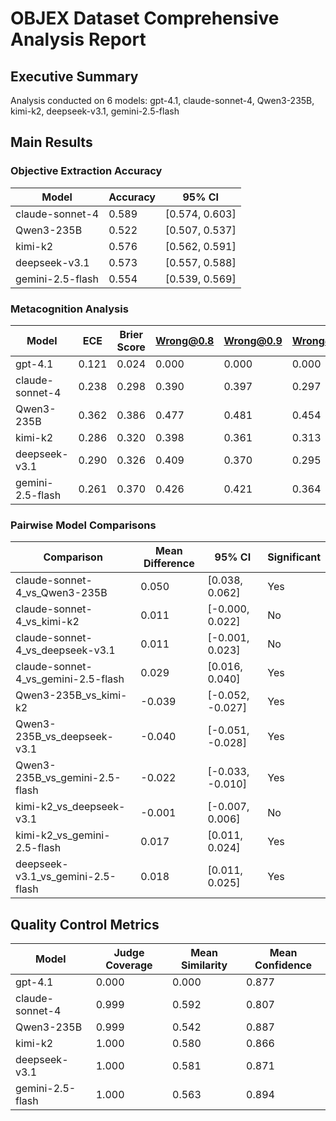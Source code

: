 # OBJEX Dataset Comprehensive Analysis Report
## Executive Summary
Analysis conducted on 6 models: gpt-4.1, claude-sonnet-4, Qwen3-235B, kimi-k2, deepseek-v3.1, gemini-2.5-flash

## Main Results

### Objective Extraction Accuracy
| Model | Accuracy | 95% CI |
|-------|----------|--------|
| claude-sonnet-4 | 0.589 | [0.574, 0.603] |
| Qwen3-235B | 0.522 | [0.507, 0.537] |
| kimi-k2 | 0.576 | [0.562, 0.591] |
| deepseek-v3.1 | 0.573 | [0.557, 0.588] |
| gemini-2.5-flash | 0.554 | [0.539, 0.569] |

### Metacognition Analysis
| Model | ECE | Brier Score | Wrong@0.8 | Wrong@0.9 | Wrong@0.95 | AURC |
|-------|-----|-------------|-----------|-----------|------------|------|
| gpt-4.1 | 0.121 | 0.024 | 0.000 | 0.000 | 0.000 | 0.000 |
| claude-sonnet-4 | 0.238 | 0.298 | 0.390 | 0.397 | 0.297 | 0.393 |
| Qwen3-235B | 0.362 | 0.386 | 0.477 | 0.481 | 0.454 | 0.473 |
| kimi-k2 | 0.286 | 0.320 | 0.398 | 0.361 | 0.313 | 0.350 |
| deepseek-v3.1 | 0.290 | 0.326 | 0.409 | 0.370 | 0.295 | 0.368 |
| gemini-2.5-flash | 0.261 | 0.370 | 0.426 | 0.421 | 0.364 | 0.365 |

### Pairwise Model Comparisons
| Comparison | Mean Difference | 95% CI | Significant |
|------------|-----------------|--------|-------------|
| claude-sonnet-4_vs_Qwen3-235B | 0.050 | [0.038, 0.062] | Yes |
| claude-sonnet-4_vs_kimi-k2 | 0.011 | [-0.000, 0.022] | No |
| claude-sonnet-4_vs_deepseek-v3.1 | 0.011 | [-0.001, 0.023] | No |
| claude-sonnet-4_vs_gemini-2.5-flash | 0.029 | [0.016, 0.040] | Yes |
| Qwen3-235B_vs_kimi-k2 | -0.039 | [-0.052, -0.027] | Yes |
| Qwen3-235B_vs_deepseek-v3.1 | -0.040 | [-0.051, -0.028] | Yes |
| Qwen3-235B_vs_gemini-2.5-flash | -0.022 | [-0.033, -0.010] | Yes |
| kimi-k2_vs_deepseek-v3.1 | -0.001 | [-0.007, 0.006] | No |
| kimi-k2_vs_gemini-2.5-flash | 0.017 | [0.011, 0.024] | Yes |
| deepseek-v3.1_vs_gemini-2.5-flash | 0.018 | [0.011, 0.025] | Yes |

## Quality Control Metrics
| Model | Judge Coverage | Mean Similarity | Mean Confidence |
|-------|----------------|-----------------|----------------|
| gpt-4.1 | 0.000 | 0.000 | 0.877 |
| claude-sonnet-4 | 0.999 | 0.592 | 0.807 |
| Qwen3-235B | 0.999 | 0.542 | 0.887 |
| kimi-k2 | 1.000 | 0.580 | 0.866 |
| deepseek-v3.1 | 1.000 | 0.581 | 0.871 |
| gemini-2.5-flash | 1.000 | 0.563 | 0.894 |
